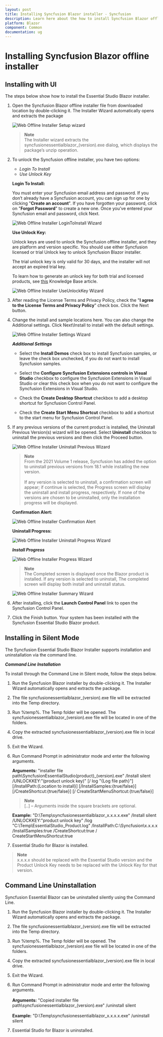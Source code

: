 ```yaml
---
layout: post
title: Installing Syncfusion Blazor installer - Syncfusion
description: Learn here about the how to install Syncfusion Blazor offline installer.
platform: Blazor
component: Common
documentation: ug
---
```


# Installing Syncfusion Blazor offline installer

## Installing with UI

The steps below show how to install the Essential Studio Blazor installer.

1. Open the Syncfusion Blazor offline installer file from downloaded location by double-clicking it. The Installer Wizard automatically opens and extracts the package

   ![Web Offline Installer Setup wizard](images/webofflineinstaller-1.png)

   > **Note** <br /> The Installer wizard extracts the syncfusionessentialblazor_(version).exe dialog, which displays the package’s unzip operation.

2. To unlock the Syncfusion offline installer, you have two options:

   * *Login To Install*
   * *Use Unlock Key*

   **Login To Install:**

   You must enter your Syncfusion email address and password. If you don’t already have a Syncfusion account, you can sign up for one by clicking "**Create an account**". If you have forgotten your password, click on "**Forgot Password**" to create a new one. Once you’ve entered your Syncfusion email and password, click Next.

   ![Web Offline Installer LoginToInstall Wizard](images/webofflineinstaller-2.png)

   **Use Unlock Key:**

   Unlock keys are used to unlock the Syncfusion offline installer, and they are platform and version specific. You should use either Syncfusion licensed or trial Unlock key to unlock Syncfusion Blazor installer.

   The trial unlock key is only valid for 30 days, and the installer will not accept an expired trial key.

   To learn how to generate an unlock key for both trial and licensed products, see [this](https://www.syncfusion.com/kb/2326) Knowledge Base article.

   ![Web Offline Installer UseUnlockKey Wizard](images/webofflineinstaller-3.png)

3. After reading the License Terms and Privacy Policy, check the "**I agree to the License Terms and Privacy Policy**" check box. Click the Next button.

4. Change the install and sample locations here. You can also change the Additional settings. Click Next\Install to install with the default settings.

   ![Web Offline Installer Settings Wizard](images/webofflineinstaller-4.png)

   ***Additional Settings***

   * Select the **Install Demos** check box to install Syncfusion samples, or leave the check box unchecked, if you do not want to install Syncfusion samples.

   * Select the **Configure Syncfusion Extensions controls in Visual Studio** checkbox to configure the Syncfusion Extensions in Visual Studio or clear this check box when you do not want to configure the Syncfusion Extensions in Visual Studio.

   * Check the **Create Desktop Shortcut** checkbox to add a desktop shortcut for Syncfusion Control Panel.

   * Check the **Create Start Menu Shortcut** checkbox to add a shortcut to the start menu for Syncfusion Control Panel.

5. If any previous versions of the current product is installed, the Uninstall Previous Version(s) wizard will be opened. Select **Uninstall** checkbox to uninstall the previous versions and then click the Proceed button.

   ![Web Offline Installer Uninstall Previous Wizard](images/webofflineinstaller-5.png)

   > **Note** <br /> From the 2021 Volume 1 release, Syncfusion has added the option to uninstall previous versions from 18.1 while installing the new version. <br /> <br /> If any version is selected to uninstall, a confirmation screen will appear; if continue is selected, the Progress screen will display the uninstall and install progress, respectively. If none of the versions are chosen to be uninstalled, only the installation progress will be displayed.

   **Confirmation Alert:**

   ![Web Offline Installer Confirmation Alert](images/webofflineinstaller-6.png)

   **Uninstall Progress:**

   ![Web Offline Installer Uninstall Progress Wizard](images/webofflineinstaller-7.png)

   ***Install Progress***

   ![Web Offline Installer Progress Wizard](images/webofflineinstaller-8.png)

   > **Note** <br /> The Completed screen is displayed once the Blazor product is installed. If any version is selected to uninstall, The completed screen will display both install and uninstall status.

   ![Web Offline Installer Summary Wizard](images/webofflineinstaller-9.png)

6. After installing, click the **Launch Control Panel** link to open the Syncfusion Control Panel.

7. Click the Finish button. Your system has been installed with the Syncfusion Essential Studio Blazor product.

## Installing in Silent Mode

The Syncfusion Essential Studio Blazor Installer supports installation and uninstallation via the command line.

***Command Line Installation***

To install through the Command Line in Silent mode, follow the steps below.

1. Run the Syncfusion Blazor installer by double-clicking it. The Installer Wizard automatically opens and extracts the package.

2. The file syncfusionessentialblazor_(version).exe file will be extracted into the Temp directory.

3. Run %temp%. The Temp folder will be opened. The syncfusionessentialblazor_(version).exe file will be located in one of the folders.

4. Copy the extracted syncfusionessentialblazor_(version).exe file in local drive.

5. Exit the Wizard.

6. Run Command Prompt in administrator mode and enter the following arguments.

   **Arguments:** "installer file path\SyncfusionEssentialStudio(product)_(version).exe" /Install silent /UNLOCKKEY:"(product unlock key)" [/   log "{Log file path}"] [/InstallPath:{Location to install}] [/InstallSamples:{true/false}] [/CreateShortcut:{true/false}] [/   CreateStartMenuShortcut:{true/false}]

   > **Note** <br /> [..] – Arguments inside the square brackets are optional.

   **Example:** "D:\Temp\syncfusionessentialblazor_x.x.x.x.exe" /Install silent /UNLOCKKEY:"product unlock key" /log    "C:\Temp\EssentialStudio_Product.log" /InstallPath:C:\Syncfusion\x.x.x.x /InstallSamples:true /CreateShortcut:true /   CreateStartMenuShortcut:true

7. Essential Studio for Blazor is installed.

> **Note** <br /> x.x.x.x should be replaced with the Essential Studio version and the Product Unlock Key needs to be replaced with the Unlock Key for that version.

## Command Line Uninstallation

Syncfusion Essential Blazor can be uninstalled silently using the Command Line.

1. Run the Syncfusion Blazor installer by double-clicking it. The Installer Wizard automatically opens and extracts the package.

2. The file syncfusionessentialblazor_(version).exe file will be extracted into the Temp directory.

3. Run %temp%. The Temp folder will be opened. The syncfusionessentialblazor_(version).exe file will be located in one of the folders.

4. Copy the extracted syncfusionessentialblazor_(version).exe file in local drive.

5. Exit the Wizard.

6. Run Command Prompt in administrator mode and enter the following arguments.<br /> <br />
**Arguments:** "Copied installer file path\syncfusionessentialblazor_(version).exe" /uninstall silent <br /> <br />
**Example:** "D:\Temp\syncfusionessentialblazor_x.x.x.x.exe" /uninstall silent

7. Essential Studio for Blazor is uninstalled.
